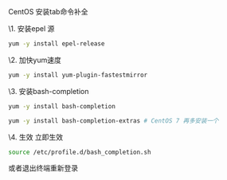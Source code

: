 CentOS 安装tab命令补全

\1. 安装epel 源

```bash
yum -y install epel-release
```

\2. 加快yum速度

```bash
yum -y install yum-plugin-fastestmirror
```

\3. 安装bash-completion

```bash
yum -y install bash-completion
```

```bash
yum -y install bash-completion-extras # CentOS 7 再多安装一个
```

\4. 生效
立即生效

```bash
source /etc/profile.d/bash_completion.sh 
```

或者退出终端重新登录